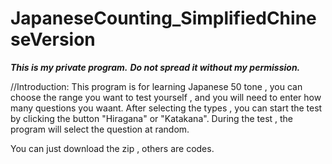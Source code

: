 # JapaneseCounting_SimplifiedChineseVersion
*********This is my private program.*********
***Do not spread it without my permission.***

//Introduction:
   This program is for learning Japanese 50 tone , you can choose the range you want to test yourself , and you will need to enter how many questions you waant.
After selecting the types , you can start the test by clicking the button "Hiragana" or "Katakana".
During the test , the program will select the question at random.

   You can just download the zip , others are codes.
